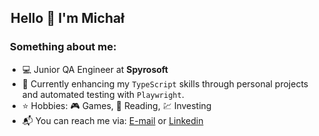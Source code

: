 ## [&#x200B;](##) Hello 👋 I'm Michał

### [&#x200B;](###) Something about me:

- 💻 Junior QA Engineer at **Spyrosoft**
- 🌱 Currently enhancing my `TypeScript` skills through personal projects and automated testing with `Playwright`.
- ⭐ Hobbies: 🎮 Games, 📖 Reading, 💹 Investing 
- 📬 You can reach me via: [E-mail](mailto:michal.rojek.it@gmail.com) or [Linkedin](https://www.linkedin.com/in/micha%C5%82-rojek/)

